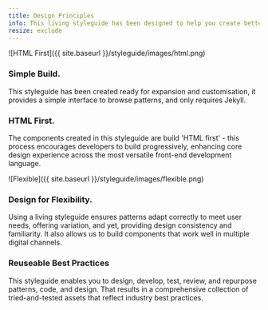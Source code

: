 ```yaml
---
title: Design Principles
info: This living styleguide has been designed to help you create better and informed experiences for all digital savvy users.
resize: exclude
---
```


![HTML First]({{ site.baseurl }}/styleguide/images/html.png)

### Simple Build.

This styleguide has been created ready for expansion and customisation, it provides a simple interface to browse patterns, and only requires Jekyll.

### HTML First.

The components created in this styleguide are build 'HTML first' - this process encourages developers to build progressively, enhancing core design experience across the most versatile front-end development language.

![Flexible]({{ site.baseurl }}/styleguide/images/flexible.png)

### Design for Flexibility.

Using a living styleguide ensures patterns adapt correctly to meet user needs, offering variation, and yet, providing design consistency and familiarity. It also allows us to build components that work well in multiple digital channels. 

### Reuseable Best Practices

This styleguide enables you to design, develop, test, review, and repurpose patterns, code, and design. That results in a comprehensive collection of tried-and-tested assets that reflect industry best practices.
